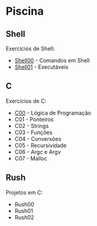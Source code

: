 # Piscina

## Shell

Exercícios de Shell:
- [Shell00](./Shell/Shell00/) - Comandos em Shell
- [Shell01](./Shell/Shell01/) - Executáveis



## C
Exercícios de C:
- [C00](./C/C00/) - Lógica de Programação
- C01 - Ponteiros
- C02 - Strings
- C03 - Funções
- C04 - Conversões
- C05 - Recursividade
- C06 - Argc e Argv
- C07 - Malloc


## Rush
Projetos em C:
- Rush00
- Rush01
- Rush02
